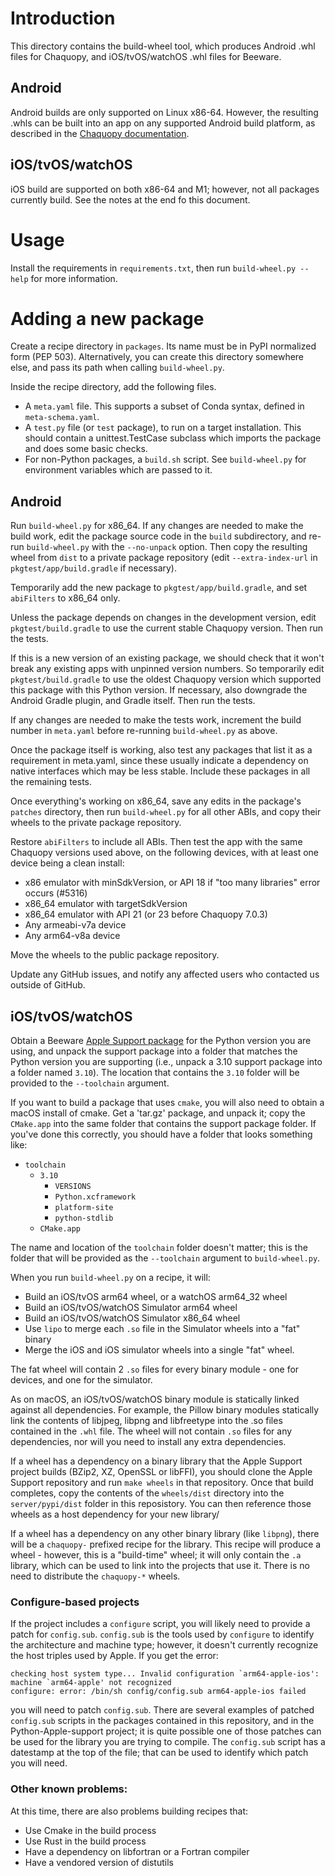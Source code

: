 # Introduction

This directory contains the build-wheel tool, which produces Android .whl files for Chaquopy,
and iOS/tvOS/watchOS .whl files for Beeware.

## Android

Android builds are only supported on Linux x86-64. However, the resulting .whls can be built
into an app on any supported Android build platform, as described in the [Chaquopy
documentation](https://chaquo.com/chaquopy/doc/current/android.html#requirements).

## iOS/tvOS/watchOS

iOS build are supported on both x86-64 and M1; however, not all packages currently build.
See the notes at the end fo this document.

# Usage

Install the requirements in `requirements.txt`, then run `build-wheel.py --help` for more
information.

# Adding a new package

Create a recipe directory in `packages`. Its name must be in PyPI normalized form (PEP 503).
Alternatively, you can create this directory somewhere else, and pass its path when calling
`build-wheel.py`.

Inside the recipe directory, add the following files.

* A `meta.yaml` file. This supports a subset of Conda syntax, defined in `meta-schema.yaml`.
* A `test.py` file (or `test` package), to run on a target installation. This should contain a
  unittest.TestCase subclass which imports the package and does some basic checks.
* For non-Python packages, a `build.sh` script. See `build-wheel.py` for environment variables
  which are passed to it.

## Android

Run `build-wheel.py` for x86_64. If any changes are needed to make the build work, edit the
package source code in the `build` subdirectory, and re-run `build-wheel.py` with the
`--no-unpack` option. Then copy the resulting wheel from `dist` to a private package repository
(edit `--extra-index-url` in `pkgtest/app/build.gradle` if necessary).

Temporarily add the new package to `pkgtest/app/build.gradle`, and set `abiFilters` to
x86_64 only.

Unless the package depends on changes in the development version, edit `pkgtest/build.gradle`
to use the current stable Chaquopy version. Then run the tests.

If this is a new version of an existing package, we should check that it won't break any
existing apps with unpinned version numbers. So temporarily edit `pkgtest/build.gradle` to
use the oldest Chaquopy version which supported this package with this Python version. If
necessary, also downgrade the Android Gradle plugin, and Gradle itself. Then run the tests.

If any changes are needed to make the tests work, increment the build number in `meta.yaml`
before re-running `build-wheel.py` as above.

Once the package itself is working, also test any packages that list it as a requirement in
meta.yaml, since these usually indicate a dependency on native interfaces which may be less
stable. Include these packages in all the remaining tests.

Once everything's working on x86_64, save any edits in the package's `patches` directory,
then run `build-wheel.py` for all other ABIs, and copy their wheels to the private package
repository.

Restore `abiFilters` to include all ABIs. Then test the app with the same Chaquopy versions
used above, on the following devices, with at least one device being a clean install:

* x86 emulator with minSdkVersion, or API 18 if "too many libraries" error occurs (#5316)
* x86_64 emulator with targetSdkVersion
* x86_64 emulator with API 21 (or 23 before Chaquopy 7.0.3)
* Any armeabi-v7a device
* Any arm64-v8a device

Move the wheels to the public package repository.

Update any GitHub issues, and notify any affected users who contacted us outside of GitHub.

## iOS/tvOS/watchOS

Obtain a Beeware [Apple Support
package](https://github.com/beeware/Python-Apple-support) for the Python version
you are using, and unpack the support package into a folder that matches the Python
version you are supporting (i.e., unpack a 3.10 support package into a folder named
`3.10`). The location that contains the `3.10` folder will be provided to the
`--toolchain` argument.

If you want to build a package that uses `cmake`, you will also need to obtain
a macOS install of cmake. Get a 'tar.gz' package, and unpack it; copy the `CMake.app`
into the same folder that contains the support package folder. If you've done this
correctly, you should have a folder that looks something like:

  - `toolchain`
    - `3.10`
      - `VERSIONS`
      - `Python.xcframework`
      - `platform-site`
      - `python-stdlib`
    - `CMake.app`

The name and location of the `toolchain` folder doesn't matter; this is the folder
that will be provided as the `--toolchain` argument to `build-wheel.py`.

When you run `build-wheel.py` on a recipe, it will:

* Build an iOS/tvOS arm64 wheel, or a watchOS arm64_32 wheel
* Build an iOS/tvOS/watchOS Simulator arm64 wheel
* Build an iOS/tvOS/watchOS Simulator x86_64 wheel
* Use `lipo` to merge each `.so` file in the Simulator wheels into a "fat" binary
* Merge the iOS and iOS simulator wheels into a single "fat" wheel.

The fat wheel will contain 2 `.so` files for every binary module - one for
devices, and one for the simulator.

As on macOS, an iOS/tvOS/watchOS binary module is statically linked against all
dependencies. For example, the Pillow binary modules statically link the
contents of libjpeg, libpng and libfreetype into the .so files contained in the
`.whl` file. The wheel will not contain `.so` files for any dependencies, nor
will you need to install any extra dependencies.

If a wheel has a dependency on a binary library that the Apple Support project
builds (BZip2, XZ, OpenSSL or libFFI), you should clone the Apple Support repository
and run `make wheels` in that repository. Once that build completes, copy the
contents of the `wheels/dist` directory into the `server/pypi/dist` folder in
this reposistory. You can then reference those wheels as a host dependency for
your new library/

If a wheel has a dependency on any other binary library (like `libpng`), there
will be a `chaquopy-` prefixed recipe for the library. This recipe will produce
a wheel - however, this is a "build-time" wheel; it will only contain the `.a`
library, which can be used to link into the projects that use it. There is no
need to distribute the `chaquopy-*` wheels.

### Configure-based projects

If the project includes a `configure` script, you will likely need to provide
a patch for `config.sub`. `config.sub` is the tools used by `configure` to identify
the architecture and machine type; however, it doesn't currently recognize the
host triples used by Apple. If you get the error:

    checking host system type... Invalid configuration `arm64-apple-ios': machine `arm64-apple' not recognized
    configure: error: /bin/sh config/config.sub arm64-apple-ios failed

you will need to patch `config.sub`. There are several examples of patched
`config.sub` scripts in the packages contained in this repository, and in the
Python-Apple-support project; it is quite possible one of those patches can be
used for the library you are trying to compile. The `config.sub` script has
a datestamp at the top of the file; that can be used to identify which patch
you will need.

### Other known problems:

At this time, there are also problems building recipes that:

* Use Cmake in the build process
* Use Rust in the build process
* Have a dependency on libfortran or a Fortran compiler
* Have a vendored version of distutils
